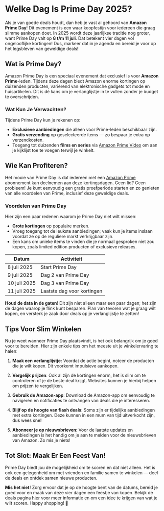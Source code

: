 # Welke Dag Is Prime Day 2025?

Als je van goede deals houdt, dan heb je vast al gehoord van **Amazon Prime Day**! Dit evenement is een waar koopfestijn voor iedereen die graag slimme aankopen doet. In 2025 wordt deze jaarlijkse traditie nog groter, want Prime Day valt op **8 t/m 11 juli**. Dat betekent vier dagen vol ongelooflijke kortingen! Dus, markeer dat in je agenda en bereid je voor op het legsbleven van geweldige deals! 

## Wat is Prime Day?

Amazon Prime Day is een speciaal evenement dat exclusief is voor **Amazon Prime**-leden. Tijdens deze dagen biedt Amazon enorme kortingen op duizenden producten, variërend van elektronische gadgets tot mode en huisartikelen. Dit is dé kans om je verlanglijstje in te vullen zonder je budget te overschrijden. 

### Wat Kun Je Verwachten?

Tijdens Prime Day kun je rekenen op:

- **Exclusieve aanbiedingen** die alleen voor Prime-leden beschikbaar zijn.
- **Gratis verzending** op geselecteerde items — zo bespaar je extra op verzendkosten.
- Toegang tot duizenden **films en series** via [Amazon Prime Video](https://amzn.to/44lnnKN) om aan je kijklijst toe te voegen terwijl je winkelt.

## Wie Kan Profiteren?

Het mooie van Prime Day is dat iedereen met een [Amazon Prime](https://amzn.to/44lnnKN) abonnement kan deelnemen aan deze kortingsdagen. Geen lid? Geen probleem! Je kunt eenvoudig een gratis proefperiode starten en zo genieten van alle voordelen van Prime, inclusief deze geweldige deals.

### Voordelen van Prime Day

Hier zijn een paar redenen waarom je Prime Day niet wilt missen:

- **Grote kortingen** op populaire merken.
- Vroeg toegang tot de leukste aanbiedingen; vaak kun je items inslaan voordat ze op de reguliere markt verkrijgbaar zijn.
- Een kans om unieke items te vinden die je normaal gesproken niet zou kopen, zoals limited edition producten of exclusieve releases.

| Datum         | Activiteit                      |
|---------------|---------------------------------|
| 8 juli 2025   | Start Prime Day                 |
| 9 juli 2025   | Dag 2 van Prime Day             |
| 10 juli 2025  | Dag 3 van Prime Day             |
| 11 juli 2025  | Laatste dag voor kortingen      |

**Houd de data in de gaten**! Dit zijn niet alleen maar een paar dagen; het zijn de dagen waarop je flink kunt besparen. Plan van tevoren wat je graag wilt kopen, en versterk je zaak door deals op je verlanglijstje te zetten!

## Tips Voor Slim Winkelen

Nu je weet wanneer Prime Day plaatsvindt, is het ook belangrijk om je goed voor te bereiden. Hier zijn enkele tips om het meeste uit je winkelervaring te halen:

1. **Maak een verlanglijstje**: Voordat de actie begint, noteer de producten die je wilt kopen. Dit voorkomt impulsieve aankopen.
  
2. **Vergelijk prijzen**: Ook al zijn de kortingen enorm, het is slim om te controleren of je de beste deal krijgt. Websites kunnen je hierbij helpen om prijzen te vergelijken.

3. **Gebruik de Amazon-app**: Download de Amazon-app om eenvoudig te navigeren en notificaties te ontvangen van deals die je interesseren.

4. **Blijf op de hoogte van flash deals**: Soms zijn er tijdelijke aanbiedingen met extra kortingen. Deze kunnen in een mum van tijd uitverkocht zijn, dus wees snel!

5. **Abonneer je op nieuwsbrieven**: Voor de laatste updates en aanbiedingen is het handig om je aan te melden voor de nieuwsbrieven van Amazon. Zo mis je niets!

## Tot Slot: Maak Er Een Feest Van!

Prime Day biedt jou de mogelijkheid om te scoren en dat niet alleen. Het is ook een gelegenheid om met vrienden en familie samen te winkelen — deel de deals en ontdek samen nieuwe producten. 

**Mis het niet!** Zorg ervoor dat je op de hoogte bent van de datums, bereid je goed voor en maak van deze vier dagen een feestje van kopen. Bekijk de deals pagina [hier](https://amzn.to/3ZJELHE) voor meer informatie en om een idee te krijgen van wat je wilt scoren. Happy shopping! 🎉